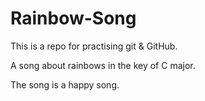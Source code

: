# Rainbow-Song

This is a repo for practising git &amp; GitHub.

A song about rainbows in the key of C major.

The song is a happy song.
